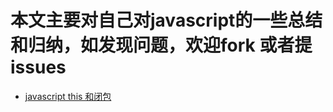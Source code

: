 # 本文主要对自己对javascript的一些总结和归纳，如发现问题，欢迎fork 或者提issues
* [javascript this 和闭包](https://github.com/shenfusheng/blog/issues/1)
